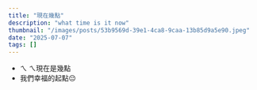 ```yaml
---
title: "現在幾點"
description: "what time is it now"
thumbnail: "/images/posts/53b9569d-39e1-4ca8-9caa-13b85d9a5e90.jpeg"
date: "2025-07-07"
tags: []
---
```

- ㄟ ㄟ現在是幾點
- 我們幸福的起點😔
